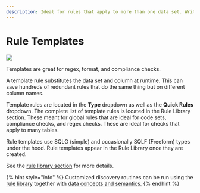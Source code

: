 ```yaml
---
description: Ideal for rules that apply to more than one data set. Write once, apply many.
---
```


# Rule Templates

![](../../.gitbook/assets/rule\_template.gif)

Templates are great for regex, format, and compliance checks.

A template rule substitutes the data set and column at runtime. This can save hundreds of redundant rules that do the same thing but on different column names.

Template rules are located in the **Type** dropdown as well as the **Quick Rules** dropdown. The complete list of template rules is located in the Rule Library section. These meant for global rules that are ideal for code sets, compliance checks, and regex checks. These are ideal for checks that apply to many tables.

Rule templates use SQLG (simple) and occasionally SQLF (Freeform) types under the hood. Rule templates appear in the Rule Library once they are created.

See the [rule library section](dq-rule-automation.md) for more details.

{% hint style="info" %}
Customized discovery routines can be run using the [rule library](rule-templates.md#rule-library) together with [data concepts and semantics.](data-concepts-and-semantics.md)
{% endhint %}
